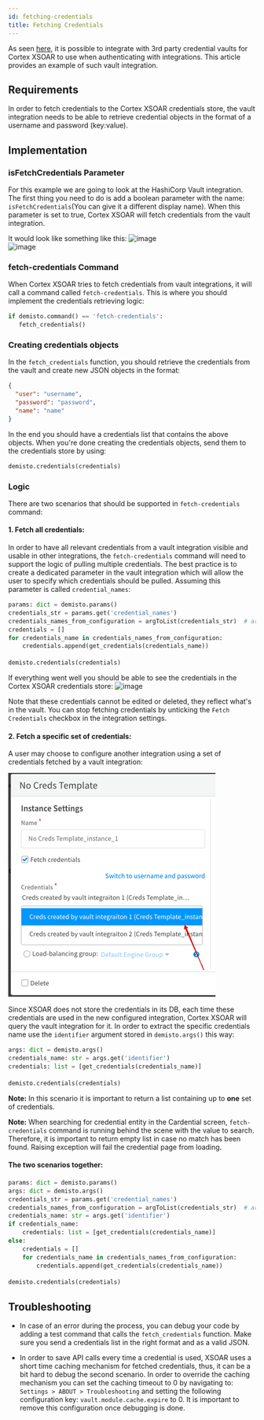 ```yaml
---
id: fetching-credentials
title: Fetching Credentials
---
```


As seen [here](https://xsoar.pan.dev/docs/reference/articles/managing-credentials), it is possible to integrate with 3rd party credential 
vaults for Cortex XSOAR to use when authenticating with integrations. This article provides an example of such vault integration.

## Requirements

In order to fetch credentials to the Cortex XSOAR credentials store, the vault integration needs to be able to retrieve credential objects 
in the format of a username and password (key:value).

## Implementation

### isFetchCredentials Parameter
  
For this example we are going to look at the HashiCorp Vault integration. The first thing you need to do is add a boolean parameter with the name:
`isFetchCredentials`(You can give it a different display name). When this parameter is set to true, Cortex XSOAR will fetch credentials from the vault integration.

It would look like something like this: ![image](../doc_imgs/integrations/53886096-eae09600-4027-11e9-8c2d-a46078c3dcc4.png)  
![image](../doc_imgs/integrations/53886311-69d5ce80-4028-11e9-9755-08585fecff34.png)

### fetch-credentials Command

When Cortex XSOAR tries to fetch credentials from vault integrations, it will call a command called `fetch-credentials`.
This is where you should implement the credentials retrieving logic:
```python
if demisto.command() == 'fetch-credentials':
   fetch_credentials()
```

### Creating credentials objects

In the `fetch_credentials` function, you should retrieve the credentials from the vault and create new JSON objects in the format:
```json
{
  "user": "username",
  "password": "password",
  "name": "name"
}
```
In the end you should have a credentials list that contains the above objects.
When you're done creating the credentials objects, send them to the credentials store by using:
```python
demisto.credentials(credentials)
```

### Logic
There are two scenarios that should be supported in `fetch-credentials` command:

#### 1. Fetch all credentials:
In order to have all relevant credentials from a vault integration visible and usable in other integrations, the `fetch-credentials` command will need to support the logic of pulling multiple credentials.
The best practice is to create a dedicated parameter in the vault integration which will allow the user to specify which credentials should be pulled.
Assuming this parameter is called `credential_names`:
```python
params: dict = demisto.params()
credentials_str = params.get('credential_names')
credentials_names_from_configuration = argToList(credentials_str)  # argToList is a wrapper to safely execute the str.split() function
credentials = []
for credentials_name in credentials_names_from_configuration:
    credentials.append(get_credentials(credentials_name))

demisto.credentials(credentials)
```

If everything went well you should be able to see the credentials in the Cortex XSOAR credentials store:
![image](../doc_imgs/integrations/53886981-f339d080-4029-11e9-9d27-a76b85d2d025.png)

Note that these credentials cannot be edited or deleted, they reflect what's in the vault. You can stop fetching credentials by unticking the 
`Fetch Credentials` checkbox in the integration settings.

#### 2. Fetch a specific set of credentials:
A user may choose to configure another integration using a set of credentials fetched by a vault integration: 

![image](../doc_imgs/integrations/choose_credentials.png)

Since XSOAR does not store the credentials in its DB, each time these credentials are used in the new configured integration, Cortex XSOAR
will query the vault integration for it.
In order to extract the specific credentials name use the `identifier` argument stored in `demisto.args()` this way:
```python
args: dict = demisto.args()
credentials_name: str = args.get('identifier')
credentials: list = [get_credentials(credentials_name)]

demisto.credentials(credentials)
```
**Note:** In this scenario it is important to return a list containing up to **one** set of credentials.

**Note:** When searching for credential entity in the Cardential screen, `fetch-credentials` command is running behind the scene with the value to search. Therefore, it is important to return empty list in case no match has been found. Raising exception will fail the credential page from loading.

#### The two scenarios together:
```python
params: dict = demisto.params()
args: dict = demisto.args()
credentials_str = params.get('credential_names')
credentials_names_from_configuration = argToList(credentials_str)  # argToList is a wrapper to safely execute the str.split() function
credentials_name: str = args.get('identifier')
if credentials_name:
    credentials: list = [get_credentials(credentials_name)]
else:
    credentials = []
    for credentials_name in credentials_names_from_configuration:
        credentials.append(get_credentials(credentials_name))

demisto.credentials(credentials)
```

## Troubleshooting
- In case of an error during the process, you can debug your code by adding a test command that calls the `fetch_credentials` function.
Make sure you send a credentials list in the right format and as a valid JSON.

- In order to save API calls every time a credential is used, XSOAR uses a short time caching mechanism for fetched credentials, thus, it can be a bit hard to debug the second scenario. 
In order to override the caching mechanism you can set the caching timeout to 0 by navigating to: `Settings > ABOUT > Troubleshooting` and setting the following configuration key: `vault.module.cache.expire` to 0.
It is important to remove this configuration once debugging is done.






